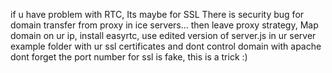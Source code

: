 
if u have problem with RTC, Its maybe for SSL
There is security bug for domain transfer from proxy in ice servers...
then leave proxy strategy, Map domain on ur ip, install easyrtc, use edited version of server.js in ur server example folder with ur ssl certificates and dont control domain with apache
dont forget the port number for ssl is fake, this is a trick :) 
